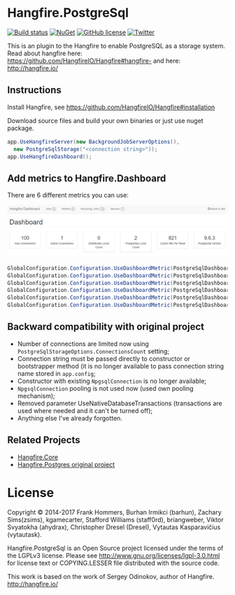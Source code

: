 
Hangfire.PostgreSql
===================
[![Build status](https://ci.appveyor.com/api/projects/status/n05446uxa1f5sjw3?svg=true)](https://ci.appveyor.com/project/ahydrax/hangfire-postgresql)
[![NuGet](https://img.shields.io/nuget/v/Hangfire.PostgreSql.ahydrax.svg)](https://www.nuget.org/packages/Hangfire.PostgreSql.ahydrax/)
[![GitHub license](https://img.shields.io/badge/license-GPL-blue.svg?style=flat)](https://raw.githubusercontent.com/ahydrax/Hangfire.PostgreSql/master/COPYING)
[![Twitter](https://img.shields.io/twitter/url/https/twitter.com/ahydrax.svg?style=social)](https://twitter.com/intent/tweet?text=Wow:&url=%5Bobject%20Object%5D)

This is an plugin to the Hangfire to enable PostgreSQL as a storage system.
Read about hangfire here: https://github.com/HangfireIO/Hangfire#hangfire-
and here: http://hangfire.io/

Instructions
------------
Install Hangfire, see https://github.com/HangfireIO/Hangfire#installation

Download source files and build your own binaries or just use nuget package.

```csharp
app.UseHangfireServer(new BackgroundJobServerOptions(), 
  new PostgreSqlStorage("<connection string>"));
app.UseHangfireDashboard();
```

Add metrics to Hangfire.Dashboard
-----------------
There are 6 different metrics you can use:

![dashboard](dashboard.png)

```csharp
GlobalConfiguration.Configuration.UseDashboardMetric(PostgreSqlDashboardMetrics.MaxConnections);
GlobalConfiguration.Configuration.UseDashboardMetric(PostgreSqlDashboardMetrics.ActiveConnections);
GlobalConfiguration.Configuration.UseDashboardMetric(PostgreSqlDashboardMetrics.DistributedLocksCount);
GlobalConfiguration.Configuration.UseDashboardMetric(PostgreSqlDashboardMetrics.PostgreSqlLocksCount);
GlobalConfiguration.Configuration.UseDashboardMetric(PostgreSqlDashboardMetrics.CacheHitsPerRead);
GlobalConfiguration.Configuration.UseDashboardMetric(PostgreSqlDashboardMetrics.PostgreSqlServerVersion);
```

Backward compatibility with original project
-----------------
* Number of connections are limited now using ```PostgreSqlStorageOptions.ConnectionsCount``` setting;
* Connection string must be passed directly to constructor or bootstrapper method (it is no longer available to pass connection string name stored in ```app.config```;
* Constructor with existing ```NpgsqlConnection``` is no longer available;
* ```NpgsqlConnection``` pooling is not used now (used own pooling mechanism);
* Removed parameter UseNativeDatabaseTransactions (transactions are used where needed and it can't be turned off);
* Anything else I've already forgotten.


Related Projects
-----------------

* [Hangfire.Core](https://github.com/HangfireIO/Hangfire)
* [Hangfire.Postgres original project](https://github.com/frankhommers/Hangfire.PostgreSql)

License
========

Copyright © 2014-2017 Frank Hommers, Burhan Irmikci (barhun), Zachary Sims(zsims), kgamecarter, Stafford Williams (staff0rd), briangweber, Viktor Svyatokha (ahydrax), Christopher Dresel (Dresel), Vytautas Kasparavičius (vytautask).

Hangfire.PostgreSql is an Open Source project licensed under the terms of the LGPLv3 license. Please see http://www.gnu.org/licenses/lgpl-3.0.html for license text or COPYING.LESSER file distributed with the source code.

This work is based on the work of Sergey Odinokov, author of Hangfire. <http://hangfire.io/>
